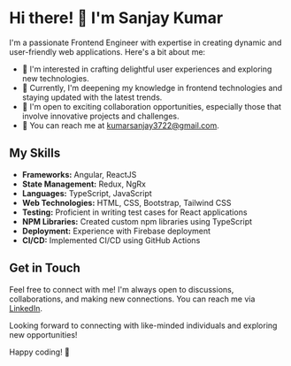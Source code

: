# Hi there! 👋 I'm Sanjay Kumar

I'm a passionate Frontend Engineer with expertise in creating dynamic and user-friendly web applications. Here's a bit about me:

- 👀 I'm interested in crafting delightful user experiences and exploring new technologies.
- 🌱 Currently, I'm deepening my knowledge in frontend technologies and staying updated with the latest trends.
- 💼 I'm open to exciting collaboration opportunities, especially those that involve innovative projects and challenges.
- 📧 You can reach me at [kumarsanjay3722@gmail.com](mailto:kumarsanjay3722@gmail.com).

## My Skills

- **Frameworks:** Angular, ReactJS
- **State Management:** Redux, NgRx
- **Languages:** TypeScript, JavaScript
- **Web Technologies:** HTML, CSS, Bootstrap, Tailwind CSS
- **Testing:** Proficient in writing test cases for React applications
- **NPM Libraries:** Created custom npm libraries using TypeScript
- **Deployment:** Experience with Firebase deployment
- **CI/CD:** Implemented CI/CD using GitHub Actions
 
## Get in Touch

Feel free to connect with me! I'm always open to discussions, collaborations, and making new connections. You can reach me via [LinkedIn]([your-linkedin-profile](https://www.linkedin.com/in/sanjay3722)).

Looking forward to connecting with like-minded individuals and exploring new opportunities!

Happy coding! 🚀


<!---
sanjay3722/sanjay3722 is a ✨ special ✨ repository because its `README.md` (this file) appears on your GitHub profile.
You can click the Preview link to take a look at your changes.
--->
